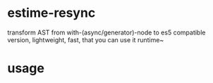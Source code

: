 # estime-resync
transform AST from with-(async/generator)-node to es5 compatible version, lightweight, fast, that you can use it runtime~

# usage

